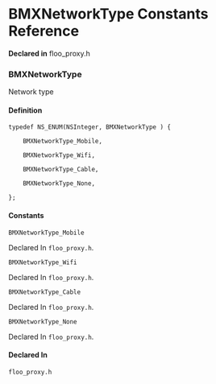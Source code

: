 # BMXNetworkType Constants Reference

  **Declared in** floo_proxy.h  

### BMXNetworkType

Network type

#### Definition
    typedef NS_ENUM(NSInteger, BMXNetworkType ) {   
        
        BMXNetworkType_Mobile,
        
        BMXNetworkType_Wifi,
        
        BMXNetworkType_Cable,
        
        BMXNetworkType_None,
        
    };

#### Constants

<a name="" title="BMXNetworkType_Mobile"></a><code>BMXNetworkType_Mobile</code>

   Declared In `floo_proxy.h`.

<a name="" title="BMXNetworkType_Wifi"></a><code>BMXNetworkType_Wifi</code>

   Declared In `floo_proxy.h`.

<a name="" title="BMXNetworkType_Cable"></a><code>BMXNetworkType_Cable</code>

   Declared In `floo_proxy.h`.

<a name="" title="BMXNetworkType_None"></a><code>BMXNetworkType_None</code>

   Declared In `floo_proxy.h`.

#### Declared In
`floo_proxy.h`

